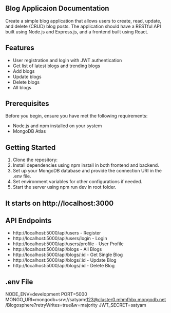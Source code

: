 ## Blog Applicaion Documentation

Create a simple blog application that allows users to create, read, update, and delete (CRUD) blog posts. The application should have a RESTful API built using Node.js and Express.js, and a frontend built using React.

## Features

- User registration and login with JWT authentication
- Get list of latest blogs and trending blogs
- Add blogs
- Update blogs
- Delete blogs
- All blogs

## Prerequisites

Before you begin, ensure you have met the following requirements:

- Node.js and npm installed on your system
- MongoDB Atlas

## Getting Started

1. Clone the repository:
2. Install dependencies using npm install in both frontend and backend.
3. Set up your MongoDB database and provide the connection URI in the .env file.
4. Set environment variables for other configurations if needed.
5. Start the server using npm run dev in root folder.

## It starts on http://localhost:3000

## API Endpoints

- http://localhost:5000/api/users           -   Register
- http://localhost:5000/api/users/login     -   Login
- http://localhost:5000/api/users/profile   -   User Profile
- http://localhost:5000/api/blogs           -   All Blogs
- http://localhost:5000/api/blogs/:id       -   Get Single Blog
- http://localhost:5000/api/blogs/:id       -   Update Blog
- http://localhost:5000/api/blogs/:id       -   Delete Blog

## .env File

NODE_ENV=development
PORT=5000
MONGO_URI=mongodb+srv://satyam:123@cluster0.mhmfhbx.mongodb.net/Blogosphere?retryWrites=true&w=majority
JWT_SECRET=satyam


